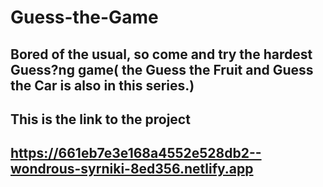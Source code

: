 # Guess-the-Game
## Bored of the usual, so come and try the hardest Guess?ng  game( the Guess the Fruit and Guess the Car is also in this series.)
## This is the link to the project
## https://661eb7e3e168a4552e528db2--wondrous-syrniki-8ed356.netlify.app
